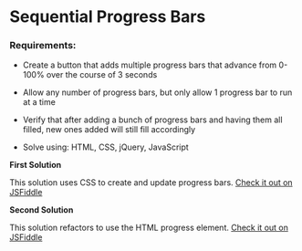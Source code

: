 # Sequential Progress Bars

### Requirements:

* Create a button that adds multiple progress bars that advance from 0-100% over the course of 3 seconds

* Allow any number of progress bars, but only allow 1 progress bar to run at a time

* Verify that after adding a bunch of progress bars and having them all filled, new ones added will still fill accordingly

* Solve using: HTML, CSS, jQuery, JavaScript

**First Solution**

This solution uses CSS to create and update progress bars. [Check it out on JSFiddle](https://jsfiddle.net/yvpnur6u/2/)


**Second Solution**

This solution refactors to use the HTML progress element. [Check it out on JSFiddle](https://jsfiddle.net/yvpnur6u/4/)
